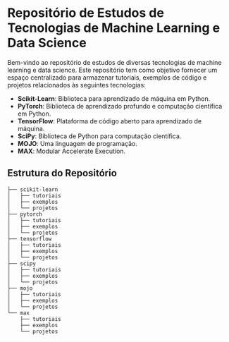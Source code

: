# Repositório de Estudos de Tecnologias de Machine Learning e Data Science

Bem-vindo ao repositório de estudos de diversas tecnologias de machine learning e data science. Este repositório tem como objetivo fornecer um espaço centralizado para armazenar tutoriais, exemplos de código e projetos relacionados às seguintes tecnologias:

- **Scikit-Learn**: Biblioteca para aprendizado de máquina em Python.
- **PyTorch**: Biblioteca de aprendizado profundo e computação científica em Python.
- **TensorFlow**: Plataforma de código aberto para aprendizado de máquina.
- **SciPy**: Biblioteca de Python para computação científica.
- **MOJO**: Uma linguagem de programação.
- **MAX**: Modular Accelerate Execution.

## Estrutura do Repositório

```plaintext
├── scikit-learn
│   ├── tutoriais
│   ├── exemplos
│   └── projetos
├── pytorch
│   ├── tutoriais
│   ├── exemplos
│   └── projetos
├── tensorflow
│   ├── tutoriais
│   ├── exemplos
│   └── projetos
├── scipy
│   ├── tutoriais
│   ├── exemplos
│   └── projetos
├── mojo
│   ├── tutoriais
│   ├── exemplos
│   └── projetos
└── max
    ├── tutoriais
    ├── exemplos
    └── projetos
```
